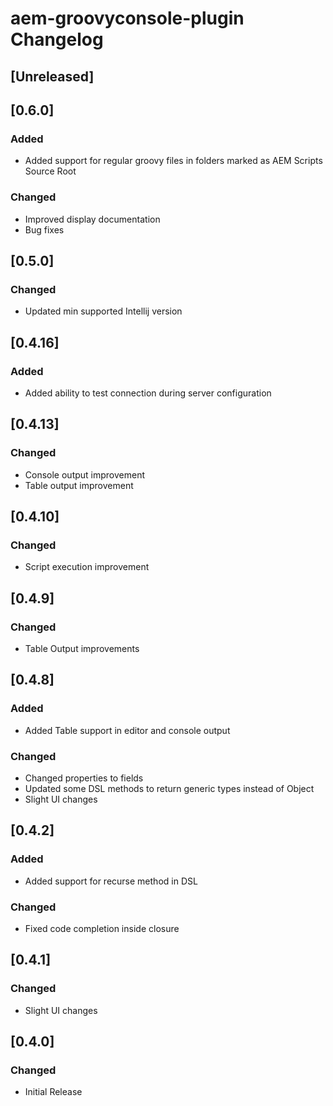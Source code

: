 <!-- Keep a Changelog guide -> https://keepachangelog.com -->

# aem-groovyconsole-plugin Changelog

## [Unreleased]

## [0.6.0]
### Added
- Added support for regular groovy files in folders marked as AEM Scripts Source Root

### Changed
- Improved display documentation
- Bug fixes

## [0.5.0]
### Changed
- Updated min supported Intellij version

## [0.4.16]
### Added
- Added ability to test connection during server configuration

## [0.4.13]
### Changed
- Console output improvement
- Table output improvement

## [0.4.10]
### Changed
- Script execution improvement

## [0.4.9]
### Changed
- Table Output improvements

## [0.4.8]
### Added
- Added Table support in editor and console output

### Changed
- Changed properties to fields
- Updated some DSL methods to return generic types instead of Object
- Slight UI changes

## [0.4.2]
### Added
- Added support for recurse method in DSL

### Changed
- Fixed code completion inside closure

## [0.4.1]
### Changed
- Slight UI changes

## [0.4.0]
### Changed
- Initial Release